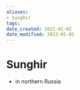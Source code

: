 ```yaml
---
aliases: 
- Sunghir
tags: 
date_created: 2022-01-02
date_modified: 2022-01-02
---
```


# Sunghir

- in northern Russia